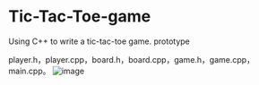 # Tic-Tac-Toe-game
Using C++ to write a tic-tac-toe game. prototype

player.h，player.cpp，board.h，board.cpp，game.h，game.cpp，main.cpp。
![image](https://user-images.githubusercontent.com/30223380/115093312-bd38cd00-9ece-11eb-87d8-9159536cb062.png)
